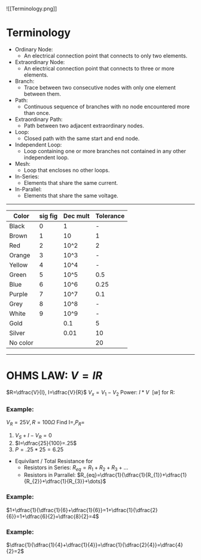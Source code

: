 ![[Terminology.png]]
# Terminology
- Ordinary Node: 
	- An electrical connection point that connects to only two elements.
- Extraordinary Node:
	- An electrical connection point that connects to three or more elements.
- Branch: 
	- Trace between two consecutive nodes with only one element between them.
- Path: 
	- Continuous sequence of branches with no node encountered more than once.
- Extraordinary Path: 
	- Path between two adjacent extraordinary nodes.
- Loop: 
	- Closed path with the same start and end node.
- Independent Loop: 
	- Loop containing one or more branches not contained in any other independent loop.
- Mesh: 
	- Loop that encloses no other loops.
- In-Series: 
	- Elements that share the same current.
- In-Parallel: 
	- Elements that share the same voltage.
___
| Color    | sig fig | Dec mult | Tolerance |
| -------- | ------- | -------- | --------- |
| Black    | 0       | 1        | -         |
| Brown    | 1       | 10       | 1         |
| Red      | 2       | 10^2     | 2         |
| Orange   | 3       | 10^3     | -         |
| Yellow   | 4       | 10^4     | -         |
| Green    | 5       | 10^5     | 0.5       |
| Blue     | 6       | 10^6     | 0.25      |
| Purple   | 7       | 10^7     | 0.1       |
| Grey     | 8       | 10^8     | -         |
| White    | 9       | 10^9     | -         |
| Gold     |         | 0.1      | 5         |
| Silver   |         | 0.01     | 10        |
| No color |         |          | 20        |
___
# OHMS LAW: $V=IR$
$R=\dfrac{V}{I}, I=\dfrac{V}{R}$
$V_{x}=V_{1}-V_{2}$
Power: $I*V~~ [w]$
for R:
### Example:
$V_{R}=25V,R=100\Omega$
Find I=,$P_{R}=$

1. $V_{S}+I-V_{R}=0$
2. $I=\dfrac{25}{100}=.25$
3. $P=.25*25=6.25$

- Equivilant / Total Resistance for
	- Resistors in Series: $R_{eq}=R_{1}+R_{2}+R_{3}+\dots$
	- Resistors in Parrallel: $R_{eq}=\dfrac{1}{\dfrac{1}{R_{1}}+\dfrac{1}{R_{2}}+\dfrac{1}{R_{3}}+\dots}$

### Example:
$1+\dfrac{1}{\dfrac{1}{6}+\dfrac{1}{6}}=1+\dfrac{1}{\dfrac{2}{6}}=1+\dfrac{6}{2}=\dfrac{8}{2}=4$

### Example:
$\dfrac{1}{\dfrac{1}{4}+\dfrac{1}{4}}=\dfrac{1}{\dfrac{2}{4}}=\dfrac{4}{2}=2$

